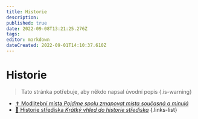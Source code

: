 ```yaml
---
title: Historie
description: 
published: true
date: 2022-09-08T13:21:25.276Z
tags: 
editor: markdown
dateCreated: 2022-09-01T14:10:37.610Z
---
```


# Historie
> Tato stránka potřebuje, aby někdo napsal úvodní popis
{.is-warning}

- [:latin_cross: Modlitební místa *Pojďme spolu zmapovat místa současná a minulá*](modlitebni_mista)
- [:book: Historie střediska *Krátký vhled do historie střediska*](stredisko_historie_01)
{.links-list}

